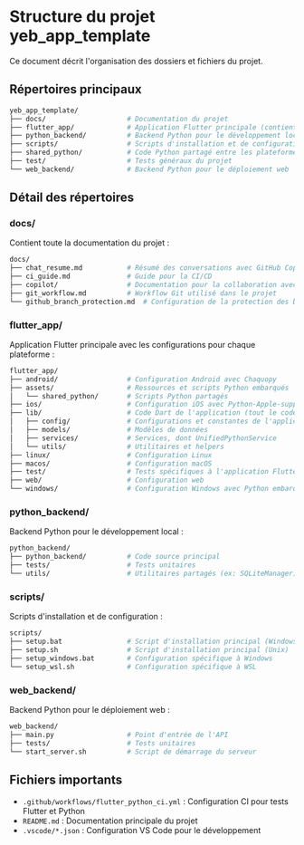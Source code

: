 # Structure du projet yeb_app_template

Ce document décrit l'organisation des dossiers et fichiers du projet.

## Répertoires principaux

```bash
yeb_app_template/
├── docs/                    # Documentation du projet
├── flutter_app/             # Application Flutter principale (contient tout le code Dart)
├── python_backend/          # Backend Python pour le développement local
├── scripts/                 # Scripts d'installation et de configuration
├── shared_python/           # Code Python partagé entre les plateformes
├── test/                    # Tests généraux du projet
└── web_backend/             # Backend Python pour le déploiement web
```

## Détail des répertoires

### docs/

Contient toute la documentation du projet :

```bash
docs/
├── chat_resume.md           # Résumé des conversations avec GitHub Copilot
├── ci_guide.md              # Guide pour la CI/CD
├── copilot/                 # Documentation pour la collaboration avec GitHub Copilot
├── git_workflow.md          # Workflow Git utilisé dans le projet
└── github_branch_protection.md  # Configuration de la protection des branches
```

### flutter_app/

Application Flutter principale avec les configurations pour chaque plateforme :

```bash
flutter_app/
├── android/                 # Configuration Android avec Chaquopy
├── assets/                  # Ressources et scripts Python embarqués
│   └── shared_python/       # Scripts Python partagés
├── ios/                     # Configuration iOS avec Python-Apple-support
├── lib/                     # Code Dart de l'application (tout le code Dart du projet)
│   ├── config/              # Configurations et constantes de l'application
│   ├── models/              # Modèles de données
│   ├── services/            # Services, dont UnifiedPythonService
│   └── utils/               # Utilitaires et helpers
├── linux/                   # Configuration Linux
├── macos/                   # Configuration macOS
├── test/                    # Tests spécifiques à l'application Flutter
├── web/                     # Configuration web
└── windows/                 # Configuration Windows avec Python embarqué
```

### python_backend/

Backend Python pour le développement local :

```bash
python_backend/
├── python_backend/          # Code source principal
├── tests/                   # Tests unitaires
└── utils/                   # Utilitaires partagés (ex: SQLiteManager)
```

### scripts/

Scripts d'installation et de configuration :

```bash
scripts/
├── setup.bat                # Script d'installation principal (Windows)
├── setup.sh                 # Script d'installation principal (Unix)
├── setup_windows.bat        # Configuration spécifique à Windows
└── setup_wsl.sh             # Configuration spécifique à WSL
```

### web_backend/

Backend Python pour le déploiement web :

```bash
web_backend/
├── main.py                  # Point d'entrée de l'API
├── tests/                   # Tests unitaires
└── start_server.sh          # Script de démarrage du serveur
```

## Fichiers importants

- `.github/workflows/flutter_python_ci.yml` : Configuration CI pour tests Flutter et Python
- `README.md` : Documentation principale du projet
- `.vscode/*.json` : Configuration VS Code pour le développement
